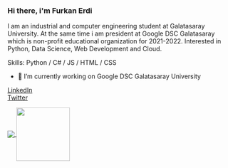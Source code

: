 ### Hi there, i'm Furkan Erdi

I am an industrial and computer engineering student at Galatasaray University. At the same time i am president at Google DSC Galatasaray which is non-profit educational organization for 2021-2022. Interested in Python, Data Science, Web Development and Cloud.

Skills: Python / C# / JS / HTML / CSS

- 🔭 I’m currently working on Google DSC Galatasaray University


[LinkedIn](https://www.linkedin.com/in/furkanerdi/)
<br>
[Twitter](https://twitter.com/erdthebard)
<br>

<div>
  <a href="https://github.com/helizac">
    <img align="center" src="https://github-readme-stats.vercel.app/api/top-langs/?username=helizac&layout=compact&theme=dark" />
  </a>
  <a href="https://github.com/helizac/Classic-Cipher-Algorithms">
    <img height="120px" align="center" src="https://github-readme-stats.vercel.app/api/pin/?username=helizac&repo=Classic-Cipher-Algorithms&layout=compact&theme=dark"/>
  </a>
</div>
